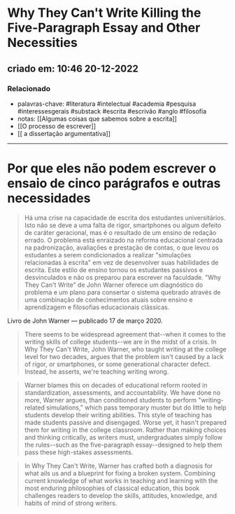 # Why They Can't Write Killing the Five-Paragraph Essay and Other Necessities
## criado em: 10:46 20-12-2022

### Relacionado
- palavras-chave: #literatura #intelectual #academia #pesquisa #interessesgerais #substack #escrita #escrivão #anglo #filosofia 
- notas: [[Algumas coisas que sabemos sobre a escrita]]
- [[O processo de escrever]]
- [[ a dissertação argumentativa]]
---
# Por que eles não podem escrever o ensaio de cinco parágrafos e outras necessidades
> Há uma crise na capacidade de escrita dos estudantes universitários. Isto não se deve a uma falta de rigor, smartphones ou algum defeito de caráter geracional, mas é o resultado de um ensino de redação errado. O problema está enraizado na reforma educacional centrada na padronização, avaliações e prestação de contas, o que levou os estudantes a serem condicionados a realizar "simulações relacionadas à escrita" em vez de desenvolver suas habilidades de escrita. Este estilo de ensino tornou os estudantes passivos e desvinculados e não os preparou para escrever na faculdade. "Why They Can't Write" de John Warner oferece um diagnóstico do problema e um plano para consertar o sistema quebrado através de uma combinação de conhecimentos atuais sobre ensino e aprendizagem e filosofias educacionais clássicas.


Livro de John Warner — publicado 17 de março 2020.


>There seems to be widespread agreement that--when it comes to the writing skills of college students--we are in the midst of a crisis. In Why They Can't Write, John Warner, who taught writing at the college level for two decades, argues that the problem isn't caused by a lack of rigor, or smartphones, or some generational character defect. Instead, he asserts, we're teaching writing wrong.

>Warner blames this on decades of educational reform rooted in standardization, assessments, and accountability. We have done no more, Warner argues, than conditioned students to perform "writing-related simulations," which pass temporary muster but do little to help students develop their writing abilities. This style of teaching has made students passive and disengaged. Worse yet, it hasn't prepared them for writing in the college classroom. Rather than making choices and thinking critically, as writers must, undergraduates simply follow the rules--such as the five-paragraph essay--designed to help them pass these high-stakes assessments.

>In Why They Can't Write, Warner has crafted both a diagnosis for what ails us and a blueprint for fixing a broken system. Combining current knowledge of what works in teaching and learning with the most enduring philosophies of classical education, this book challenges readers to develop the skills, attitudes, knowledge, and habits of mind of strong writers.